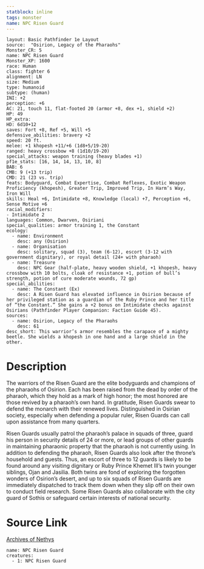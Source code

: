 ```yaml
---
statblock: inline
tags: monster
name: NPC Risen Guard
---
```

```statblock
layout: Basic Pathfinder 1e Layout
source:  "Osirion, Legacy of the Pharaohs"
Monster_CR: 5
name: NPC Risen Guard
Monster_XP: 1600
race: Human
class: fighter 6
alignment: LN
size: Medium
type: humanoid
subtype: (human)
INI: +2
perception: +6
AC: 21, touch 11, flat-footed 20 (armor +8, dex +1, shield +2)
HP: 49
HP_extra: 
HD: 6d10+12
saves: Fort +8, Ref +5, Will +5
defensive_abilities: bravery +2
speed: 20 ft.
melee: +1 khopesh +11/+6 (1d8+5/19-20)
ranged: heavy crossbow +8 (1d10/19-20)
special_attacks: weapon training (heavy blades +1)
pf1e_stats: [16, 14, 14, 13, 10, 8]
BAB: 6
CMB: 9 (+13 trip)
CMD: 21 (23 vs. trip)
feats: Bodyguard, Combat Expertise, Combat Reflexes, Exotic Weapon Proficiency (khopesh), Greater Trip, Improved Trip, In Harm’s Way, Iron Will
skills: Heal +6, Intimidate +8, Knowledge (local) +7, Perception +6, Sense Motive +6
racial_modifiers:
- Intimidate 2
languages: Common, Dwarven, Osiriani
special_qualities: armor training 1, the Constant
ecology:
  - name: Environment
    desc: any (Osirion)
  - name: Organisation
    desc: solitary, squad (3), team (6-12), escort (3-12 with government dignitary), or royal detail (24+ with pharaoh)
  - name: Treasure
    desc: NPC Gear (half-plate, heavy wooden shield, +1 khopesh, heavy crossbow with 10 bolts, cloak of resistance +1, potion of bull’s strength, potion of cure moderate wounds, 72 gp)
special_abilities:
  - name: The Constant (Ex)
    desc: A Risen Guard has elevated influence in Osirion because of her privileged station as a guardian of the Ruby Prince and her title of ”the Constant.” She gains a +2 bonus on Intimidate checks against Osirians (Pathfinder Player Companion: Faction Guide 45).
sources:
  - name: Osirion, Legacy of the Pharaohs
    desc: 61
desc_short: This warrior’s armor resembles the carapace of a mighty beetle. She wields a khopesh in one hand and a large shield in the other.
```
# Description
The warriors of the Risen Guard are the elite bodyguards and champions of the pharaohs of Osirion. Each has been raised from the dead by order of the pharaoh, which they hold as a mark of high honor; the most honored are those revived by a pharaoh’s own hand. In gratitude, Risen Guards swear to defend the monarch with their renewed lives. Distinguished in Osirian society, especially when defending a popular ruler, Risen Guards can call upon assistance from many quarters.

Risen Guards usually patrol the pharaoh’s palace in squads of three, guard his person in security details of 24 or more, or lead groups of other guards in maintaining pharaonic property that the pharaoh is not currently using. In addition to defending the pharaoh, Risen Guards also look after the throne’s household and guests. Thus, an escort of three to 12 guards is likely to be found around any visiting dignitary or Ruby Prince Khemet III’s twin younger siblings, Ojan and Jasilia. Both twins are fond of exploring the forgotten wonders of Osirion’s desert, and up to six squads of Risen Guards are immediately dispatched to track them down when they slip off on their own to conduct field research. Some Risen Guards also collaborate with the city guard of Sothis or safeguard certain interests of national security.
# Source Link
[Archives of Nethys](https://aonprd.com/NPCDisplay.aspx?ItemName=Risen%20Guard)
```encounter-table
name: NPC Risen Guard
creatures:
  - 1: NPC Risen Guard
```
